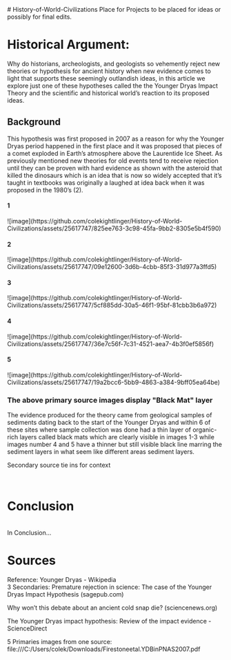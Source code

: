 <!DOCTYPE html>
<html> 
<head>   # History-of-World-Civilizations
Place for Projects to be placed for ideas or possibly for final edits.
</head>
 <title> Younger Dryas Impact Theory </title>

<body>
<h1> Historical Argument: </h1>
<p>  Why do historians, archeologists, and geologists so vehemently reject new theories or hypothesis for ancient history when new evidence comes to light that supports these seemingly outlandish ideas, in this article we explore just one of these hypotheses called the the Younger Dryas Impact Theory and the scientific and historical world’s reaction to its proposed ideas.

<h2> Background </h2>
This hypothesis was first proposed in 2007 as a reason for why the Younger Dryas period happened in the first place and it was proposed that pieces of a comet exploded in Earth’s atmosphere above the Laurentide Ice Sheet. As previously mentioned new theories for old events tend to receive rejection until they can be proven with hard evidence as shown with the asteroid that killed the dinosaurs which is an idea that is now so widely accepted that it’s taught in textbooks was originally a laughed at idea back when it was proposed in the 1980’s (2). 
</p>


  
<h4> 1 </h4> 
![image](https://github.com/colekightlinger/History-of-World-Civilizations/assets/25617747/825ee763-3c98-45fa-9bb2-8305e5b4f590) 
  <br>
  
<h4> 2 </h4>
![image](https://github.com/colekightlinger/History-of-World-Civilizations/assets/25617747/09e12600-3d6b-4cbb-85f3-31d977a3ffd5)
 <br>
  
<h4> 3 </h4>
![image](https://github.com/colekightlinger/History-of-World-Civilizations/assets/25617747/5cf885dd-30a5-46f1-95bf-81cbb3b6a972)
 <br>
  
<h4> 4 </h4>
![image](https://github.com/colekightlinger/History-of-World-Civilizations/assets/25617747/36e7c56f-7c31-4521-aea7-4b3f0ef5856f)
 <br>
  
<h4> 5 </h4>
![image](https://github.com/colekightlinger/History-of-World-Civilizations/assets/25617747/19a2bcc6-5bb9-4863-a384-9bff05ea64be)
 <br>
 

<h3> The above primary source images display "Black Mat" layer </h3> 
The evidence produced for the theory came from geological samples of sediments dating back to the start of the Younger Dryas and within 6 of these sites where sample collection was done had a thin layer of organic-rich layers called black mats which are clearly visible in images 1-3 while images number 4 and 5 have a thinner but still visible black line marring the sediment layers in what seem like different areas sediment layers. 

<br> 

Secondary source tie ins for context


<br>




<h1> Conclusion </h1>
<br> In Conclusion... 




  

<h1> Sources </h1>

Reference: Younger Dryas - Wikipedia 
<br>
  3 Secondaries: Premature rejection in science: The case of the Younger Dryas Impact Hypothesis (sagepub.com)

Why won’t this debate about an ancient cold snap die? (sciencenews.org)

The Younger Dryas impact hypothesis: Review of the impact evidence - ScienceDirect

  5 Primaries images from one source: file:///C:/Users/colek/Downloads/Firestoneetal.YDBinPNAS2007.pdf 
</body>
</html>
